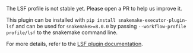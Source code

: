 The LSF profile is not stable yet. Please open a PR to help us improve it.

This plugin can be installed with `pip install snakemake-executor-plugin-lsf` and can be used for `snakemake>=8.0.0` by passing `--workflow-profile profile/lsf` to the snakemake command line.

For more details, refer to the [LSF plugin documentation](https://snakemake.github.io/snakemake-plugin-catalog/plugins/executor/lsf.html).
